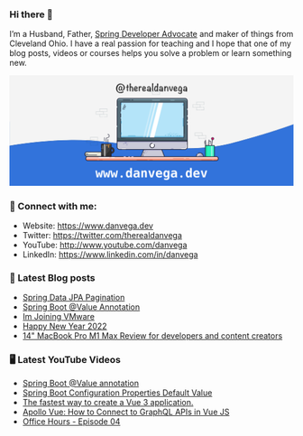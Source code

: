 ### Hi there 👋

I’m a Husband, Father, [Spring Developer Advocate](https://tanzu.vmware.com/developer/advocates/) and maker of things from Cleveland Ohio. I have a real passion for teaching and I hope that one of my blog posts, videos or courses helps you solve a problem or learn something new.

![Profile Header](./github_profile_header.png)

### 🤝 Connect with me:

- Website: https://www.danvega.dev
- Twitter: https://twitter.com/therealdanvega
- YouTube: http://www.youtube.com/danvega
- LinkedIn: https://www.linkedin.com/in/danvega

### 📝 Latest Blog posts

<!-- BLOG-POST-LIST:START -->
- [Spring Data JPA Pagination](https://www.danvega.dev/blog/2022/05/12/undefined)
- [Spring Boot @Value Annotation](https://www.danvega.dev/blog/2022/05/11/undefined)
- [Im Joining VMware](https://www.danvega.dev/blog/2022/01/24/undefined)
- [Happy New Year 2022](https://www.danvega.dev/blog/2022/01/01/happy-new-year-2022)
- [14&quot; MacBook Pro M1 Max Review for developers and content creators](https://www.danvega.dev/blog/2021/11/15/macbook-pro-m1-max-review)
<!-- BLOG-POST-LIST:END -->

### 🖥 Latest YouTube Videos

<!-- YOUTUBE:START -->
- [Spring Boot @Value annotation](https://www.youtube.com/watch?v=vLSyFktOm4g)
- [Spring Boot Configuration Properties Default Value](https://www.youtube.com/watch?v=Gqn_q2sAebg)
- [The fastest way to create a Vue 3 application.](https://www.youtube.com/watch?v=tbrMQukq1WI)
- [Apollo Vue: How to Connect to GraphQL APIs in Vue JS](https://www.youtube.com/watch?v=CXyFs5wWask)
- [Office Hours - Episode 04](https://www.youtube.com/watch?v=thqCEMyIBCU)
<!-- YOUTUBE:END -->
